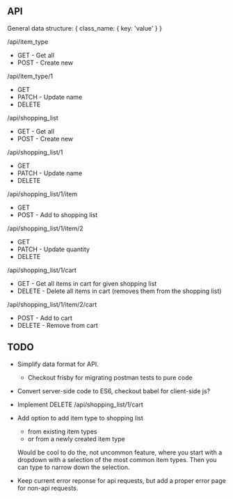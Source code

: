 API
---

General data structure:
{
    class_name: {
        key: 'value'
    }
}

/api/item_type
* GET - Get all
* POST - Create new

/api/item_type/1
* GET
* PATCH - Update name
* DELETE

/api/shopping_list
* GET - Get all
* POST - Create new

/api/shopping_list/1
* GET
* PATCH - Update name
* DELETE

/api/shopping_list/1/item
* GET
* POST - Add to shopping list

/api/shopping_list/1/item/2
* GET
* PATCH - Update quantity
* DELETE

/api/shopping_list/1/cart
* GET - Get all items in cart for given shopping list
* DELETE - Delete all items in cart (removes them from the shopping list)

/api/shopping_list/1/item/2/cart
* POST - Add to cart
* DELETE - Remove from cart

TODO
---------

* Simplify data format for API.
  * Checkout frisby for migrating postman tests to pure code

* Convert server-side code to ES6, checkout babel for client-side js?

* Implement DELETE /api/shopping_list/1/cart

* Add option to add item type to shopping list
  * from existing item types
  * or from a newly created item type

  Would be cool to do the, not uncommon feature, where you start with a dropdown with a selection of the most common item types. Then you can type to narrow down the selection.

* Keep current error reponse for api requests, but add a proper error page for non-api requests.